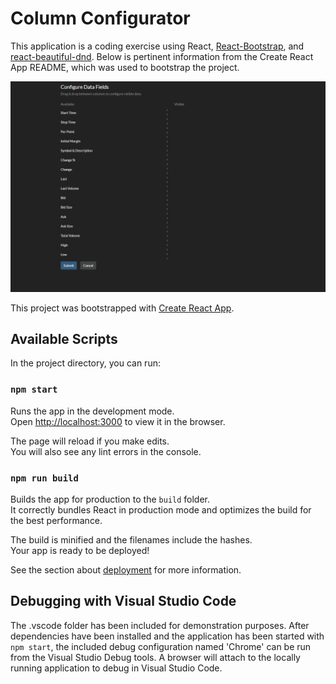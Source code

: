 # Column Configurator
This application is a coding exercise using React, [React-Bootstrap](https://react-bootstrap.github.io/), and [react-beautiful-dnd](https://github.com/atlassian/react-beautiful-dnd). Below is pertinent information from the Create React App README, which was used to bootstrap the project.

![Column Configurator GIF](./public/column_configurator.gif)

This project was bootstrapped with [Create React App](https://github.com/facebook/create-react-app).

## Available Scripts

In the project directory, you can run:

### `npm start`

Runs the app in the development mode.<br>
Open [http://localhost:3000](http://localhost:3000) to view it in the browser.

The page will reload if you make edits.<br>
You will also see any lint errors in the console.

### `npm run build`

Builds the app for production to the `build` folder.<br>
It correctly bundles React in production mode and optimizes the build for the best performance.

The build is minified and the filenames include the hashes.<br>
Your app is ready to be deployed!

See the section about [deployment](https://facebook.github.io/create-react-app/docs/deployment) for more information.

## Debugging with Visual Studio Code

The .vscode folder has been included for demonstration purposes. After dependencies have been installed and the application has been started with `npm start`, the included debug configuration named 'Chrome' can be run from the Visual Studio Debug tools. A browser will attach to the locally running application to debug in Visual Studio Code. 
